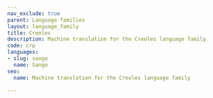 ```yaml
---
nav_exclude: true
parent: Language families
layout: language_family
title: Creoles
description: Machine translation for the Creoles language family
code: crp
languages:
- slug: sango
  name: Sango
seo:
  name: Machine translation for the Creoles language family

---
```


